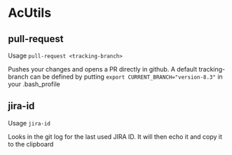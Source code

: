 # AcUtils

## pull-request

Usage `pull-request <tracking-branch>`

Pushes your changes and opens a PR directly in github. A default tracking-branch can be defined by putting `export CURRENT_BRANCH="version-8.3"` in your .bash_profile

## jira-id

Usage `jira-id`

Looks in the git log for the last used JIRA ID. It will then echo it and copy it to the clipboard